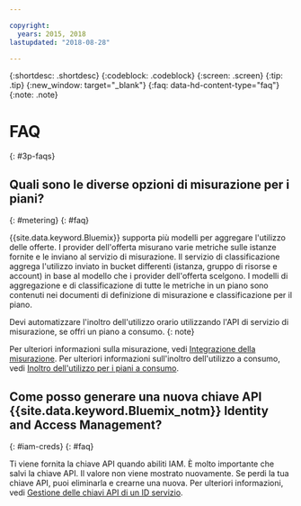 ```yaml
---

copyright:
  years: 2015, 2018
lastupdated: "2018-08-28"

---
```


{:shortdesc: .shortdesc}
{:codeblock: .codeblock}
{:screen: .screen}
{:tip: .tip}
{:new_window: target="_blank"}
{:faq: data-hd-content-type="faq"}
{:note: .note}

# FAQ
{: #3p-faqs}

## Quali sono le diverse opzioni di misurazione per i piani?
{: #metering}
{: #faq}

{{site.data.keyword.Bluemix}} supporta più modelli per aggregare l'utilizzo delle offerte. I provider dell'offerta misurano varie metriche sulle istanze fornite e le inviano al servizio di misurazione. Il servizio di classificazione aggrega l'utilizzo inviato in bucket differenti (istanza, gruppo di risorse e account) in base al modello che i provider dell'offerta scelgono. I modelli di aggregazione e di classificazione di tutte le metriche in un piano sono contenuti nei documenti di definizione di misurazione e classificazione per il piano.

Devi automatizzare l'inoltro dell'utilizzo orario utilizzando l'API di servizio di misurazione, se offri un piano a consumo.
{: note}

Per ulteriori informazioni sulla misurazione, vedi [Integrazione della misurazione](/docs/third-party/metering.html#meteringintera). Per ulteriori informazioni sull'inoltro dell'utilizzo a consumo, vedi [Inoltro dell'utilizzo per i piani a consumo](/docs/third-party/submitusage.html#submitusage).

## Come posso generare una nuova chiave API {{site.data.keyword.Bluemix_notm}} Identity and Access Management?
{: #iam-creds}
{: #faq}

Ti viene fornita la chiave API quando abiliti IAM. È molto importante che salvi la chiave API. Il valore non viene mostrato nuovamente. Se perdi la tua chiave API, puoi eliminarla e crearne una nuova. Per ulteriori informazioni, vedi [Gestione delle chiavi API di un ID servizio](/docs/iam/serviceid_keys.html#serviceidapikeys). 


